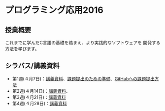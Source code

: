 # プログラミング応用2016

## 授業概要

これまでに学んだC言語の基礎を踏まえ、より実践的なソフトウェアを
開発する方法を学びます。

## シラバス/講義資料

* 第1週(４月7日)：[講義資料](https://www.dropbox.com/s/tt31ep29h483cas/lecture_week1.pdf?dl=0)、[課題提出のための準備](https://www.dropbox.com/s/l28umz7yue6r3uz/send_assignment.pdf?dl=0)、[GitHubへの課題提出方法](https://github.com/NIT-IBARAKI-Applied-Programming/syllabus/raw/master/week2/how2submit.txt)
* 第2週(４月14日)：[講義資料](https://github.com/NIT-IBARAKI-Applied-Programming/syllabus/raw/master/week2/lecture.pdf)、
* 第3週(４月21日)：[講義資料](https://github.com/NIT-IBARAKI-Applied-Programming/syllabus/raw/master/week3/lecture.pdf)
* 第4週(４月28日)：[講義資料](https://github.com/NIT-IBARAKI-Applied-Programming/syllabus/raw/master/week4/lecture.pdf)
